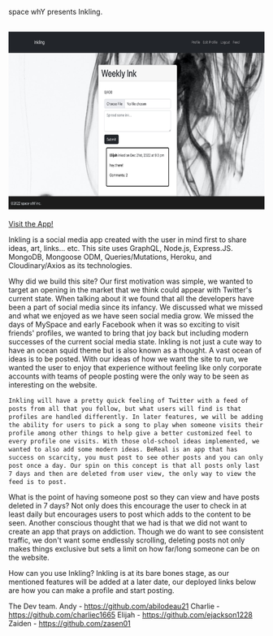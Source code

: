 space whY presents Inkling.

<br>

<img src="client/src/assets/images/Inkling-screenshot.jpg" alt="Inkling App" width="600px" height="350px">
<br>
<br>
<a href="https://inklings.herokuapp.com/">Visit the App!</a>

<br>

Inkling is a social media app created with the user in mind first to share ideas, art, links... etc. This site uses GraphQL, Node.js, Express.JS. MongoDB, Mongoose ODM, Queries/Mutations, Heroku, and Cloudinary/Axios as its technologies. 

Why did we build this site?
    Our first motivation was simple, we wanted to target an opening in the market that we think could appear with Twitter's current state. When talking about it we found that all the developers have been a part of social media since its infancy. We discussed what we missed and what we enjoyed as we have seen social media grow. We missed the days of MySpace and early Facebook when it was so exciting to visit friends' profiles, we wanted to bring that joy back but including modern successes of the current social media state. Inkling is not just a cute way to have an ocean squid theme but is also known as a thought. A vast ocean of ideas is to be posted. With our ideas of how we want the site to run, we wanted the user to enjoy that experience without feeling like only corporate accounts with teams of people posting were the only way to be seen as interesting on the website.

    Inkling will have a pretty quick feeling of Twitter with a feed of posts from all that you follow, but what users will find is that profiles are handled differently. In later features, we will be adding the ability for users to pick a song to play when someone visits their profile among other things to help give a better customized feel to every profile one visits. With those old-school ideas implemented, we wanted to also add some modern ideas. BeReal is an app that has success on scarcity, you must post to see other posts and you can only post once a day. Our spin on this concept is that all posts only last 7 days and then are deleted from user view, the only way to view the feed is to post. 

What is the point of having someone post so they can view and have posts deleted in 7 days? 
    Not only does this encourage the user to check in at least daily but encourages users to post which adds to the content to be seen. Another conscious thought that we had is that we did not want to create an app that prays on addiction. Though we do want to see consistent traffic, we don't want some endlessly scrolling, deleting posts not only makes things exclusive but sets a limit on how far/long someone can be on the website.

How can you use Inkling?
    Inkling is at its bare bones stage, as our mentioned features will be added at a later date, our deployed links below are how you can make a profile and start posting.

The Dev team.
    Andy - https://github.com/abilodeau21
    Charlie - https://github.com/charliec1665
    Elijah - https://github.com/ejackson1228
    Zaiden - https://github.com/zasen01
